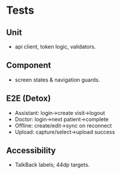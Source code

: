 # Tests
## Unit
- api client, token logic, validators.
## Component
- screen states & navigation guards.
## E2E (Detox)
- Assistant: login→create visit→logout
- Doctor: login→next patient→complete
- Offline: create/edit→sync on reconnect
- Upload: capture/select→upload success
## Accessibility
- TalkBack labels; 44dp targets.
